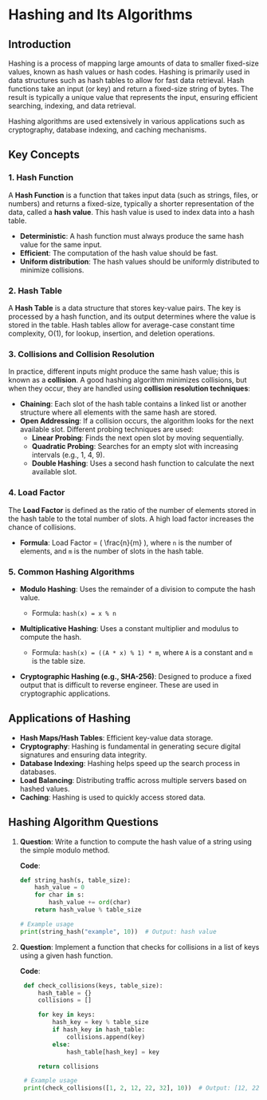 # Hashing and Its Algorithms

## Introduction
Hashing is a process of mapping large amounts of data to smaller fixed-size values, known as hash values or hash codes. Hashing is primarily used in data structures such as hash tables to allow for fast data retrieval. Hash functions take an input (or key) and return a fixed-size string of bytes. The result is typically a unique value that represents the input, ensuring efficient searching, indexing, and data retrieval.

Hashing algorithms are used extensively in various applications such as cryptography, database indexing, and caching mechanisms.

## Key Concepts

### 1. Hash Function
A **Hash Function** is a function that takes input data (such as strings, files, or numbers) and returns a fixed-size, typically a shorter representation of the data, called a **hash value**. This hash value is used to index data into a hash table.

- **Deterministic**: A hash function must always produce the same hash value for the same input.
- **Efficient**: The computation of the hash value should be fast.
- **Uniform distribution**: The hash values should be uniformly distributed to minimize collisions.

### 2. Hash Table
A **Hash Table** is a data structure that stores key-value pairs. The key is processed by a hash function, and its output determines where the value is stored in the table. Hash tables allow for average-case constant time complexity, O(1), for lookup, insertion, and deletion operations.

### 3. Collisions and Collision Resolution
In practice, different inputs might produce the same hash value; this is known as a **collision**. A good hashing algorithm minimizes collisions, but when they occur, they are handled using **collision resolution techniques**:

- **Chaining**: Each slot of the hash table contains a linked list or another structure where all elements with the same hash are stored.
- **Open Addressing**: If a collision occurs, the algorithm looks for the next available slot. Different probing techniques are used:
  - **Linear Probing**: Finds the next open slot by moving sequentially.
  - **Quadratic Probing**: Searches for an empty slot with increasing intervals (e.g., 1, 4, 9).
  - **Double Hashing**: Uses a second hash function to calculate the next available slot.

### 4. Load Factor
The **Load Factor** is defined as the ratio of the number of elements stored in the hash table to the total number of slots. A high load factor increases the chance of collisions.

- **Formula**: Load Factor = \( \frac{n}{m} \), where `n` is the number of elements, and `m` is the number of slots in the hash table.

### 5. Common Hashing Algorithms

- **Modulo Hashing**: Uses the remainder of a division to compute the hash value. 
  - Formula: `hash(x) = x % n`
  
- **Multiplicative Hashing**: Uses a constant multiplier and modulus to compute the hash.
  - Formula: `hash(x) = ((A * x) % 1) * m`, where `A` is a constant and `m` is the table size.
  
- **Cryptographic Hashing (e.g., SHA-256)**: Designed to produce a fixed output that is difficult to reverse engineer. These are used in cryptographic applications.

## Applications of Hashing
- **Hash Maps/Hash Tables**: Efficient key-value data storage.
- **Cryptography**: Hashing is fundamental in generating secure digital signatures and ensuring data integrity.
- **Database Indexing**: Hashing helps speed up the search process in databases.
- **Load Balancing**: Distributing traffic across multiple servers based on hashed values.
- **Caching**: Hashing is used to quickly access stored data.

## Hashing Algorithm Questions

1. **Question**: Write a function to compute the hash value of a string using the simple modulo method.
   
   **Code**:
   ```python
   def string_hash(s, table_size):
       hash_value = 0
       for char in s:
           hash_value += ord(char)
       return hash_value % table_size

   # Example usage
   print(string_hash("example", 10))  # Output: hash value
   ```

2. **Question**: Implement a function that checks for collisions in a list of keys using a given hash function.
   
   **Code**:
   ```python
    def check_collisions(keys, table_size):
        hash_table = {}
        collisions = []

        for key in keys:
            hash_key = key % table_size
            if hash_key in hash_table:
                collisions.append(key)
            else:
                hash_table[hash_key] = key

        return collisions

    # Example usage
    print(check_collisions([1, 2, 12, 22, 32], 10))  # Output: [12, 22]

   ```

